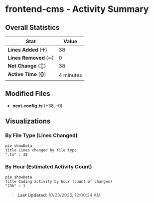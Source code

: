 # frontend-cms - Activity Summary 

## Overall Statistics

| Stat                   | Value                                                             |
| ---------------------- | ----------------------------------------------------------------- |
| **Lines Added** (➕)   | 38                                          |
| **Lines Removed** (➖) | 0                                        |
| **Net Change** (↕)    | 38                |
| **Active Time** (⌚)   | 4 minutes |


## Modified Files
- **next.config.ts** (+38, -0)

## Visualizations

### By File Type (Lines Changed)

```mermaid
pie showData
title Lines changed by file type
".ts" : 38
```

### By Hour (Estimated Activity Count)

```mermaid
pie showData
title Coding activity by hour (count of changes)
"23h" : 1
```


> **Last Updated:** 10/23/2025, 12:00:24 AM